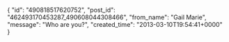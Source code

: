  {
   "id": "490818517620752",
   "post_id": "462493170453287_490608044308466",
   "from_name": "Gail Marie",
   "message": "Who are you?",
   "created_time": "2013-03-10T19:54:41+0000"
 }
